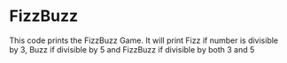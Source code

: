 # FizzBuzz
This code prints the FizzBuzz Game. It will print Fizz if number is divisible by 3, Buzz if divisible by 5 and FizzBuzz if divisible by both 3 and 5

